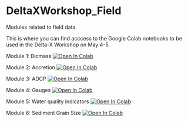 # DeltaXWorkshop_Field
Modules related to field data


This is where you can find acccess to the Google Colab notebooks to be used in the Delta-X Workshop on May 4-5.

Module 1: Biomass
[![Open In Colab](https://colab.research.google.com/assets/colab-badge.svg)](https://colab.research.google.com/github/achri19/DeltaXWorkshop_Field/blob/main/notebooks/Module1_Biomass.ipynb)

Module 2: Accretion
[![Open In Colab](https://colab.research.google.com/assets/colab-badge.svg)](https://colab.research.google.com/github/achri19/DeltaXWorkshop_Field/blob/main/notebooks/Module2_Sediment_Accretion.ipynb)

Module 3: ADCP
[![Open In Colab](https://colab.research.google.com/assets/colab-badge.svg)](https://colab.research.google.com/github/achri19/DeltaXWorkshop_Field/blob/main/notebooks/Module3_ADCP.ipynb)

Module 4: Gauges
[![Open In Colab](https://colab.research.google.com/assets/colab-badge.svg)](https://colab.research.google.com/github/achri19/DeltaXWorkshop_Field/blob/main/notebooks/Module4_Gauges.ipynb)

Module 5: Water quality indicators
[![Open In Colab](https://colab.research.google.com/assets/colab-badge.svg)](https://colab.research.google.com/github/achri19/DeltaXWorkshop_Field/blob/main/notebooks/Module5_Water_Quality.ipynb)

Module 6: Sediment Grain Size
[![Open In Colab](https://colab.research.google.com/assets/colab-badge.svg)](https://colab.research.google.com/github/achri19/DeltaXWorkshop_Field/blob/main/notebooks/Module6_Grain_Size.ipynb)
